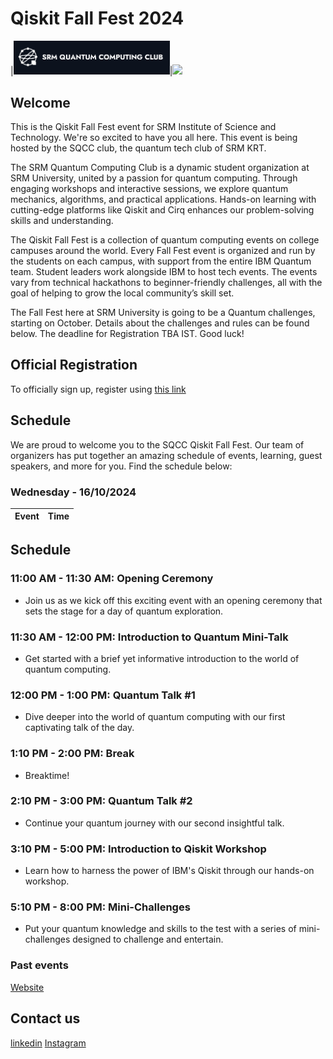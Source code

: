 
# Qiskit Fall Fest 2024
|<img src='SQCC.png' width='250'>|<img src='img/cqiqc.png' width='250'>

## Welcome

This is the Qiskit Fall Fest event for SRM Institute of Science and Technology. We're so excited to have you all here. This event is being hosted by the SQCC club, the quantum tech club of SRM KRT.

The SRM Quantum Computing Club is a dynamic student organization at SRM University, united by a passion for quantum computing. Through engaging workshops and interactive sessions, we explore quantum mechanics, algorithms, and practical applications. Hands-on learning with cutting-edge platforms like Qiskit and Cirq enhances our problem-solving skills and understanding.

The Qiskit Fall Fest is a collection of quantum computing events on college campuses around the world. Every Fall Fest event is organized and run by the students on each campus, with support from the entire IBM Quantum team. Student leaders work alongside IBM to host tech events. The events vary from technical hackathons to beginner-friendly challenges, all with the goal of helping to grow the local community’s skill set.

The Fall Fest here at SRM University is going to be a Quantum challenges, starting on October. Details about the challenges and rules can be found below. The deadline for Registration TBA IST. Good luck!
## Official Registration

To officially sign up, register using [this link](https://docs.google.com/forms/d/e/1FAIpQLSfYq8-mhZO2vU5-5CcUDw_y3F9WQtloS2lSUKJmppIwXC2UXw/viewform?usp=sf_link)

## Schedule

We are proud to welcome you to the SQCC Qiskit Fall Fest. Our team of organizers has put together an amazing schedule of events, learning, guest speakers, and more for you. Find the schedule below:

### Wednesday - 16/10/2024

| Event                | Time       |
| ---------------------| ---------- |

## Schedule

### 11:00 AM - 11:30 AM: Opening Ceremony
- Join us as we kick off this exciting event with an opening ceremony that sets the stage for a day of quantum exploration.

### 11:30 AM - 12:00 PM: Introduction to Quantum Mini-Talk
- Get started with a brief yet informative introduction to the world of quantum computing.

### 12:00 PM - 1:00 PM: Quantum Talk #1
- Dive deeper into the world of quantum computing with our first captivating talk of the day.

### 1:10 PM - 2:00 PM: Break
- Breaktime!

### 2:10 PM - 3:00 PM: Quantum Talk #2
- Continue your quantum journey with our second insightful talk.

### 3:10 PM - 5:00 PM: Introduction to Qiskit Workshop
- Learn how to harness the power of IBM's Qiskit through our hands-on workshop.

### 5:10 PM - 8:00 PM: Mini-Challenges
- Put your quantum knowledge and skills to the test with a series of mini-challenges designed to challenge and entertain.

### Past events
[Website](https://www.sqcc.xyz/)

## Contact us
[linkedin](https://www.linkedin.com/company/quantumsrm/posts/?feedView=all)
[Instagram](https://www.instagram.com/quantum_srm/) 

